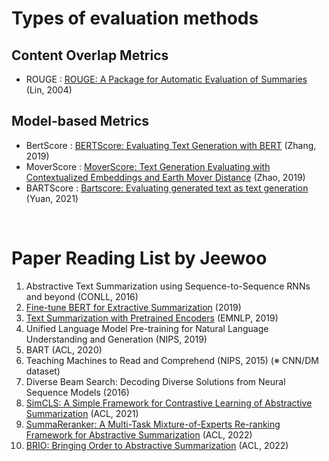# Types of evaluation methods 
## Content Overlap Metrics
* ROUGE : [ROUGE: A Package for Automatic Evaluation of Summaries](https://aclanthology.org/W04-1013) (Lin, 2004)

## Model-based Metrics
* BertScore : [BERTScore: Evaluating Text Generation with BERT](https://arxiv.org/abs/1904.09675) (Zhang, 2019)
* MoverScore : [MoverScore: Text Generation Evaluating with Contextualized Embeddings and Earth Mover Distance](https://arxiv.org/abs/1909.02622) (Zhao, 2019)
* BARTScore : [Bartscore: Evaluating generated text as text generation](https://arxiv.org/abs/2106.11520) (Yuan, 2021)
<br>

# Paper Reading List by Jeewoo
1) Abstractive Text Summarization using Sequence-to-Sequence RNNs and beyond (CONLL, 2016)
2) [Fine-tune BERT for Extractive Summarization](https://github.com/nlpyang/BertSum) (2019)
3) [Text Summarization with Pretrained Encoders](https://github.com/nlpyang/PreSumm) (EMNLP, 2019)
4) Unified Language Model Pre-training for Natural Language Understanding and Generation (NIPS, 2019)
5) BART (ACL, 2020)
6) Teaching Machines to Read and Comprehend (NIPS, 2015) (※ CNN/DM dataset)
7) Diverse Beam Search: Decoding Diverse Solutions from Neural Sequence Models (2016)
8) [SimCLS: A Simple Framework for Contrastive Learning of Abstractive Summarization](https://github.com/yixinL7/SimCLS) (ACL, 2021)
9) [SummaReranker: A Multi-Task Mixture-of-Experts Re-ranking Framework for Abstractive Summarization](https://paperswithcode.com/paper/summareranker-a-multi-task-mixture-of-experts-1) (ACL, 2022)
10) [BRIO: Bringing Order to Abstractive Summarization](https://github.com/yixinL7/BRIO) (ACL, 2022)
